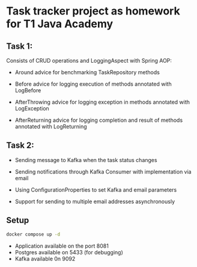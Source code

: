 # Task tracker project as homework for T1 Java Academy

## Task 1:

Consists of CRUD operations and LoggingAspect with Spring AOP:

- Around advice for benchmarking TaskRepository methods

- Before advice for logging execution of methods annotated with LogBefore

- AfterThrowing advice for logging exception in methods annotated with LogException

- AfterReturning advice for logging completion and result of methods annotated with LogReturning

## Task 2:

- Sending message to Kafka when the task status changes

- Sending notifications through Kafka Consumer with implementation via email

- Using ConfigurationProperties to set Kafka and email parameters

- Support for sending to multiple email addresses asynchronously

## Setup

```bash
docker compose up -d
```

- Application available on the port 8081 
- Postgres available on 5433 (for debugging)
- Kafka available 0n 9092